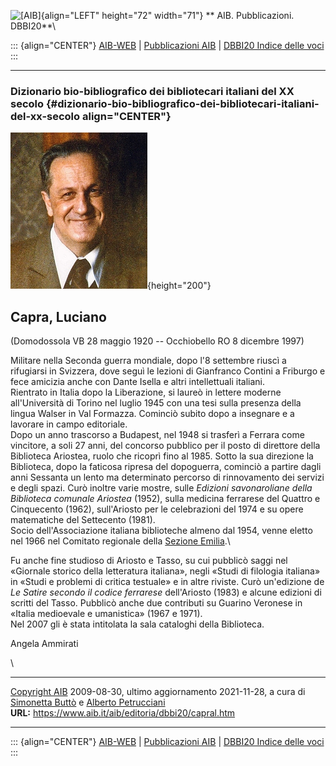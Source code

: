 ![\[AIB\]](/aib/wi/aibv72.gif){align="LEFT" height="72" width="71"}
** AIB. Pubblicazioni. DBBI20**\

::: {align="CENTER"}
[AIB-WEB](/) \| [Pubblicazioni AIB](/pubblicazioni/) \| [DBBI20 Indice
delle voci](dbbi20.htm)
:::

------------------------------------------------------------------------

### Dizionario bio-bibliografico dei bibliotecari italiani del XX secolo {#dizionario-bio-bibliografico-dei-bibliotecari-italiani-del-xx-secolo align="CENTER"}

![\[Ritratto\]](capral.jpg){height="200"}

## Capra, Luciano

(Domodossola VB 28 maggio 1920 -- Occhiobello RO 8 dicembre 1997)

Militare nella Seconda guerra mondiale, dopo l\'8 settembre riuscì a
rifugiarsi in Svizzera, dove seguì le lezioni di Gianfranco Contini a
Friburgo e fece amicizia anche con Dante Isella e altri intellettuali
italiani.\
Rientrato in Italia dopo la Liberazione, si laureò in lettere moderne
all\'Università di Torino nel luglio 1945 con una tesi sulla presenza
della lingua Walser in Val Formazza. Cominciò subito dopo a insegnare e
a lavorare in campo editoriale.\
Dopo un anno trascorso a Budapest, nel 1948 si trasferì a Ferrara come
vincitore, a soli 27 anni, del concorso pubblico per il posto di
direttore della Biblioteca Ariostea, ruolo che ricoprì fino al 1985.
Sotto la sua direzione la Biblioteca, dopo la faticosa ripresa del
dopoguerra, cominciò a partire dagli anni Sessanta un lento ma
determinato percorso di rinnovamento dei servizi e degli spazi. Curò
inoltre varie mostre, sulle *Edizioni savonaroliane della Biblioteca
comunale Ariostea* (1952), sulla medicina ferrarese del Quattro e
Cinquecento (1962), sull\'Ariosto per le celebrazioni del 1974 e su
opere matematiche del Settecento (1981).\
Socio dell\'Associazione italiana biblioteche almeno dal 1954, venne
eletto nel 1966 nel Comitato regionale della [Sezione
Emilia](/aib/stor/sezioni/emilia.htm).\

Fu anche fine studioso di Ariosto e Tasso, su cui pubblicò saggi nel
«Giornale storico della letteratura italiana», negli «Studi di filologia
italiana» in «Studi e problemi di critica testuale» e in altre riviste.
Curò un\'edizione de *Le Satire secondo il codice ferrarese*
dell\'Ariosto (1983) e alcune edizioni di scritti del Tasso. Pubblicò
anche due contributi su Guarino Veronese in «Italia medioevale e
umanistica» (1967 e 1971).\
Nel 2007 gli è stata intitolata la sala cataloghi della Biblioteca.

Angela Ammirati

\

------------------------------------------------------------------------

[Copyright AIB](/su-questo-sito/dichiarazione-di-copyright-aib-web/)
2009-08-30, ultimo aggiornamento 2021-11-28, a cura di [Simonetta
Buttò](/aib/redazione3.htm) e [Alberto
Petrucciani](/su-questo-sito/redazione-aib-web/)\
**URL:** https://www.aib.it/aib/editoria/dbbi20/capral.htm

------------------------------------------------------------------------

::: {align="CENTER"}
[AIB-WEB](/) \| [Pubblicazioni AIB](/pubblicazioni/) \| [DBBI20 Indice
delle voci](dbbi20.htm)
:::
